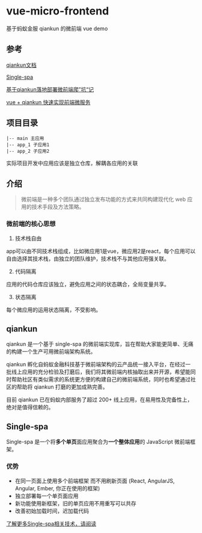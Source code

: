 # vue-micro-frontend

基于蚂蚁金服 qiankun 的微前端 vue demo

## 参考

[qiankun文档](https://qiankun.umijs.org/zh)

[Single-spa](https://zh-hans.single-spa.js.org/docs/getting-started-overview)

[基于qiankun落地部署微前端爬”坑“记](https://juejin.im/post/6854573214564089864)

[vue + qiankun 快速实现前端微服务](https://segmentfault.com/a/1190000021872481)

## 项目目录

```
|-- main 主应用
|-- app_1 子应用1
|-- app_2 子应用2
```

实际项目开发中应用应该是独立仓库，解耦各应用的关联

## 介绍

> 微前端是一种多个团队通过独立发布功能的方式来共同构建现代化 web 应用的技术手段及方法策略。

### 微前端的核心思想

1. 技术栈自由

app可以由不同技术栈组成，比如微应用1是vue，微应用2是react，每个应用可以自由选择其技术栈，由独立的团队维护，技术栈不与其他应用强关联。

2. 代码隔离

应用的代码仓库应该独立，避免应用之间的状态耦合，全局变量共享。

3. 状态隔离

每个微应用的运用状态隔离，不受影响。

## qiankun

qiankun 是一个基于 single-spa 的微前端实现库，旨在帮助大家能更简单、无痛的构建一个生产可用微前端架构系统。

qiankun 孵化自蚂蚁金融科技基于微前端架构的云产品统一接入平台，在经过一批线上应用的充分检验及打磨后，我们将其微前端内核抽取出来并开源，希望能同时帮助社区有类似需求的系统更方便的构建自己的微前端系统，同时也希望通过社区的帮助将 qiankun 打磨的更加成熟完善。

目前 qiankun 已在蚂蚁内部服务了超过 200+ 线上应用，在易用性及完备性上，绝对是值得信赖的。

## Single-spa

Single-spa 是一个将**多个单页**面应用聚合为**一个整体应用**的 JavaScript 微前端框架。

### 优势

- 在同一页面上使用多个前端框架 而不用刷新页面 (React, AngularJS, Angular, Ember, 你正在使用的框架)
- 独立部署每一个单页面应用
- 新功能使用新框架，旧的单页应用不用重写可以共存
- 改善初始加载时间，迟加载代码

[了解更多Single-spa相关技术，请阅读](https://zh-hans.single-spa.js.org/docs/getting-started-overview)

